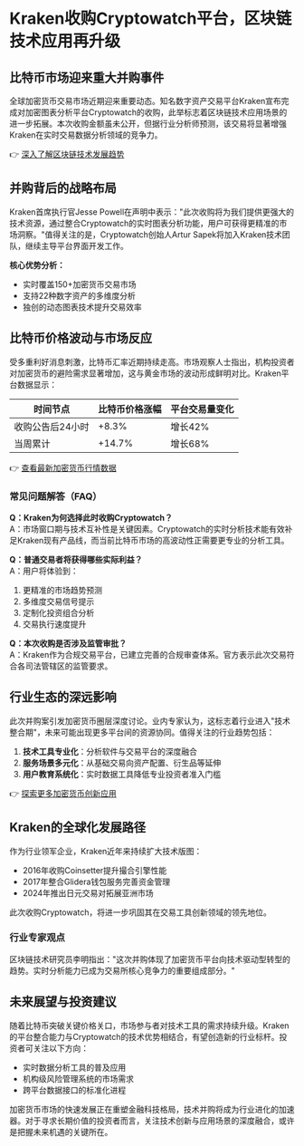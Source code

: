# Kraken收购Cryptowatch平台，区块链技术应用再升级  

## 比特币市场迎来重大并购事件  
全球加密货币交易市场近期迎来重要动态。知名数字资产交易平台Kraken宣布完成对加密图表分析平台Cryptowatch的收购，此举标志着区块链技术应用场景的进一步拓展。本次收购金额虽未公开，但据行业分析师预测，该交易将显著增强Kraken在实时交易数据分析领域的竞争力。  

👉 [深入了解区块链技术发展趋势](https://bit.ly/okx_welcome)  

## 并购背后的战略布局  
Kraken首席执行官Jesse Powell在声明中表示："此次收购将为我们提供更强大的技术资源，通过整合Cryptowatch的实时图表分析功能，用户可获得更精准的市场洞察。"值得关注的是，Cryptowatch创始人Artur Sapek将加入Kraken技术团队，继续主导平台界面开发工作。  

**核心优势分析：**  
- 实时覆盖150+加密货币交易市场  
- 支持22种数字资产的多维度分析  
- 独创的动态图表技术提升交易效率  

## 比特币价格波动与市场反应  
受多重利好消息刺激，比特币汇率近期持续走高。市场观察人士指出，机构投资者对加密货币的避险需求显著增加，这与黄金市场的波动形成鲜明对比。Kraken平台数据显示：  

| 时间节点 | 比特币价格涨幅 | 平台交易量变化 |  
|----------|----------------|----------------|  
| 收购公告后24小时 | +8.3% | 增长42% |  
| 当周累计 | +14.7% | 增长68% |  

👉 [查看最新加密货币行情数据](https://bit.ly/okx_welcome)  

### 常见问题解答（FAQ）  
**Q：Kraken为何选择此时收购Cryptowatch？**  
A：市场窗口期与技术互补性是关键因素。Cryptowatch的实时分析技术能有效补足Kraken现有产品线，而当前比特币市场的高波动性正需要更专业的分析工具。  

**Q：普通交易者将获得哪些实际利益？**  
A：用户将体验到：  
1. 更精准的市场趋势预测  
2. 多维度交易信号提示  
3. 定制化投资组合分析  
4. 交易执行速度提升  

**Q：本次收购是否涉及监管审批？**  
A：Kraken作为合规交易平台，已建立完善的合规审查体系。官方表示此次交易符合各司法管辖区的监管要求。  

## 行业生态的深远影响  
此次并购案引发加密货币圈层深度讨论。业内专家认为，这标志着行业进入"技术整合期"，未来可能出现更多平台间的资源协同。值得关注的行业趋势包括：  

1. **技术工具专业化**：分析软件与交易平台的深度融合  
2. **服务场景多元化**：从基础交易向资产配置、衍生品等延伸  
3. **用户教育系统化**：实时数据工具降低专业投资者准入门槛  

👉 [探索更多加密货币创新应用](https://bit.ly/okx_welcome)  

## Kraken的全球化发展路径  
作为行业领军企业，Kraken近年来持续扩大技术版图：  
- 2016年收购Coinsetter提升撮合引擎性能  
- 2017年整合Glidera钱包服务完善资金管理  
- 2024年推出日元交易对拓展亚洲市场  

此次收购Cryptowatch，将进一步巩固其在交易工具创新领域的领先地位。  

### 行业专家观点  
区块链技术研究员李明指出："这次并购体现了加密货币平台向技术驱动型转型的趋势。实时分析能力已成为交易所核心竞争力的重要组成部分。"  

## 未来展望与投资建议  
随着比特币突破关键价格关口，市场参与者对技术工具的需求持续升级。Kraken的平台整合能力与Cryptowatch的技术优势相结合，有望创造新的行业标杆。投资者可关注以下方向：  
- 实时数据分析工具的普及应用  
- 机构级风险管理系统的市场需求  
- 跨平台数据接口的标准化进程  

加密货币市场的快速发展正在重塑金融科技格局，技术并购将成为行业进化的加速器。对于寻求长期价值的投资者而言，关注技术创新与应用场景的深度融合，或许是把握未来机遇的关键所在。